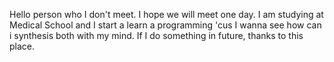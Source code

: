 Hello person who I don't meet. I hope we will meet one day.
I am studying at Medical School and I start a learn a programming 'cus I wanna see how can i synthesis both with my mind.
If I do something in future, thanks to this place.
